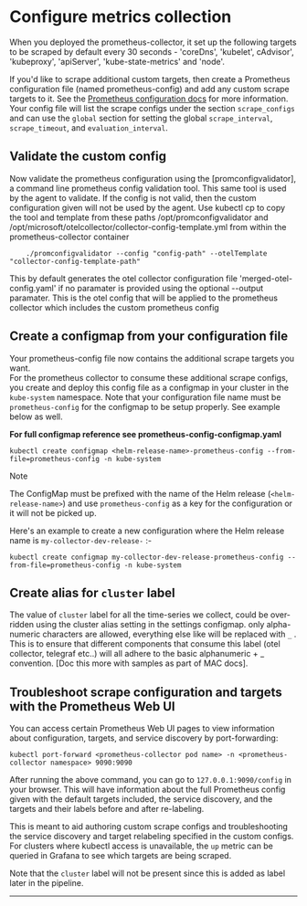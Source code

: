 # Configure metrics collection

When you deployed the prometheus-collector, it set up the following targets to be scraped by default every 30 seconds - 'coreDns', 'kubelet', cAdvisor', 'kubeproxy', 'apiServer', 'kube-state-metrics' and 'node'.
  
If you'd like to scrape additional custom targets, then create a Prometheus configuration file (named prometheus-config) and add any custom scrape targets to it. See the [Prometheus configuration docs](https://prometheus.io/docs/prometheus/2.37/configuration/configuration/) for more information. Your config file will list the scrape configs under the section `scrape_configs` and can use the `global` section for setting the global `scrape_interval`, `scrape_timeout`, and `evaluation_interval`.

## Validate the custom config

Now validate the prometheus configuration using the [promconfigvalidator], a command line prometheus config validation tool. This same tool is used by the agent to validate. If the config is not valid, then the custom configuration given will not be used by the agent.
Use kubectl cp to copy the tool and template from these paths /opt/promconfigvalidator and /opt/microsoft/otelcollector/collector-config-template.yml from within the prometheus-collector container

```shell
    ./promconfigvalidator --config "config-path" --otelTemplate "collector-config-template-path"
```
This by default generates the otel collector configuration file 'merged-otel-config.yaml' if no paramater is provided using the optional --output paramater.
This is the otel config that will be applied to the prometheus collector which includes the custom prometheus config

## Create a configmap from your configuration file

Your prometheus-config file now contains the additional scrape targets you want.  
For the prometheus collector to consume these additional scrape configs, you create and deploy this config file as a configmap in your cluster in the `kube-system` namespace. Note that your configuration file name must be `prometheus-config` for the configmap to be setup properly. See example below as well. 

**For full configmap reference see prometheus-config-configmap.yaml**

```shell
kubectl create configmap <helm-release-name>-prometheus-config --from-file=prometheus-config -n kube-system
```  

> [!Note]
> The ConfigMap must be prefixed with the name of the Helm release (`<helm-release-name>`) and use `prometheus-config` as a key for the configuration or it will not be picked up.

Here's an example to create a new configuration where the Helm release name is `my-collector-dev-release-` :-

```shell
kubectl create configmap my-collector-dev-release-prometheus-config --from-file=prometheus-config -n kube-system
```

## Create alias for `cluster` label

The value of `cluster` label for all the time-series we collect, could be over-ridden using the cluster alias setting in the settings configmap.
only alpha-numeric characters are allowed, everything else like will be replaced with `_` . This is to ensure that different components that consume this label (otel collector, telegraf etc..) will all adhere to the basic alphanumeric + _ convention.
[Doc this more with samples as part of MAC docs].

## Troubleshoot scrape configuration and targets with the Prometheus Web UI

You can access certain Prometheus Web UI pages to view information about configuration, targets, and service discovery by port-forwarding:

```shell
kubectl port-forward <prometheus-collector pod name> -n <prometheus-collector namespace> 9090:9090
```

After running the above command, you can go to `127.0.0.1:9090/config` in your browser. This will have information about the full Prometheus config given with the default targets included, the service discovery, and the targets and their labels before and after re-labeling.

This is meant to aid authoring custom scrape configs and troubleshooting the service discovery and target relabeling specified in the custom configs. For clusters where kubectl access is unavailable, the `up` metric can be queried in Grafana to see which targets are being scraped.

Note that the `cluster` label will not be present since this is added as label later in the pipeline.

--------------------------------------
